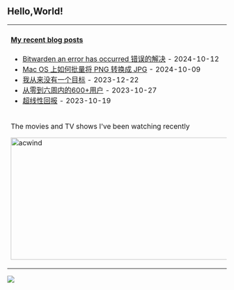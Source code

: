 ## Hello,World!

<table width="95%">
<tr>
<td valign="top"  colspan="2">

#### <a href="https://blog.animesdata.com" target="_blank">My recent blog posts</a>

<!-- blog starts -->
* <a href='https://www.cocosdarkwood.com/%E4%BB%A3%E7%A0%81%E4%BA%BA%E7%94%9F/2024/10/12/bitwarden-an-error-has-occurred.html' target='_blank'>Bitwarden an error has occurred 错误的解决</a> - 2024-10-12
* <a href='https://www.cocosdarkwood.com/%E4%BB%A3%E7%A0%81%E4%BA%BA%E7%94%9F/2024/10/09/How-to-Batch-Convert-PNG-to-JPG-on-Mac-OS.html' target='_blank'>Mac OS 上如何批量将 PNG 转换成 JPG</a> - 2024-10-09
* <a href='https://www.cocosdarkwood.com/%E8%AF%91%E6%96%87/2023/12/22/i-never-have-a-goal.html' target='_blank'>我从来没有一个目标</a> - 2023-12-22
* <a href='https://www.cocosdarkwood.com/%E8%AF%91%E6%96%87/2023/10/27/0to600.html' target='_blank'>从零到六周内的600+用户</a> - 2023-10-27
* <a href='https://www.cocosdarkwood.com/%E8%AF%91%E6%96%87/2023/10/19/superlinear.html' target='_blank'>超线性回报</a> - 2023-10-19
<!-- blog ends -->
</td>

</tr>

<tr>
    <td colspan="2">
        <p>The movies and TV shows I've been watching recently</p>
        <p>
            <a target="_blank" href="https://trakt.tv/users/acwind">
                <img width="500" height="281" alt="acwind" src="https://widgets.trakt.tv/users/1f712e5c320ac20984774069f2b6daa7/watched/fanart2@2x.jpg" />
            </a>
        </p>
    </td>
</tr>
  
</table>

![](https://github-readme-stats.vercel.app/api?username=acwind&theme=default&show_icons=true&hide_border=false&count_private=true)

